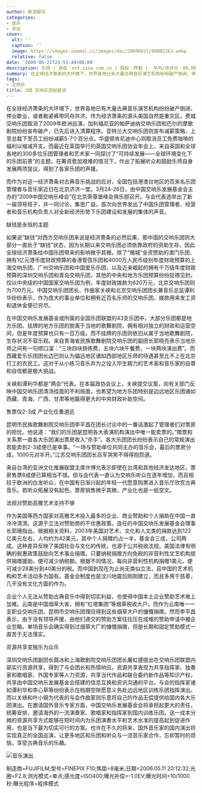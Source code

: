 ```yaml
---
author: 新浪娱乐
categories:
- 音乐
- 评论
cover:
  alt: ''
  caption: ''
  image: https://images.soomal.cc/images/doc/20090621/00002163.webp
  relative: false
date: '2009-06-21T23:53:49+08:00'
description: 乐团 | 源自：ent.sina.com.cn | 版权：转载 |  平均/总评分：09.00/9
summary: 在全球经济萧条的大环境下，世界各地已有大量古典音乐演艺机构纷纷破产倒闭、停业歇业，或者勒紧裤带同舟共济。作为经济萧条的源头美国自然是重灾区。费城交响乐团取消了2009年欧洲巡演，加利福尼亚的帕萨迪纳交响乐团和巴尔的摩歌剧院纷纷宣布破产，已先后进入清算程序。亚特兰大交响乐团则宣布减薪策略，上至总裁下至员工纷纷减薪5-7个百分点。华盛顿肯尼迪中心则取消员工免费咖啡的福利以缩减开支。
tags:
- 交响乐
title: 3成 交响乐团如是说
---
```


在全球经济萧条的大环境下，世界各地已有大量古典音乐演艺机构纷纷破产倒闭、停业歇业，或者勒紧裤带同舟共济。作为经济萧条的源头美国自然是重灾区。费城交响乐团取消了2009年欧洲巡演，加利福尼亚的帕萨迪纳交响乐团和巴尔的摩歌剧院纷纷宣布破产，已先后进入清算程序。亚特兰大交响乐团则宣布减薪策略，上至总裁下至员工纷纷减薪5-7个百分点。华盛顿肯尼迪中心则取消员工免费咖啡的福利以缩减开支。而最近在英国举行的英国交响乐团协会年会上，来自英国和全球各地的300多位乐团管理者和艺术家一同探讨了“可持续发展――全球环境变化下的乐团前景”的主题，在筹资愈加艰难的情况下，作出了拓展听众和鼓励乐师自身发展两项提议，得到了各家乐团的声援。



而作为对这一经济萧条对古典音乐挑战的应对，全国包括港澳台地区的百来名乐团管理者与音乐家近日在北京济济一堂。3月24-26日，由中国交响乐发展基金会主办的“2009中国交响乐峰会”在北京荣尊堡峰会俱乐部召开。与会代表选举出了新一届领导班子，并一同讨论，集思广益，首次向世界发出了中国乐团管理者、经营者和音乐机构负责人对全新经济形势下乐团建设和发展的集体的声音。



缺钱是永恒的主题



如果说“缺钱”对西方交响乐团来说是经济萧条的必然后果，那中国的交响乐团则大部分一直处于“缺钱”状态，因为长期以来交响乐团必须依靠政府的资助生存，因此全球经济萧条给中国乐团带来的影响微乎其微。除了“赌城”全资赞助的澳门乐团、拥有1亿元港币度财政预算的香港管弦乐团和4000万人民币级别年度财政预算的上海交响乐团、广州交响乐团和中国爱乐乐团，以及近来崛起的拥有千万级年度财政预算的深圳交响乐团和青岛交响乐团，其他的中央和地方乐团预算纷纷捉襟见肘。仅以中央级的中国国家交响乐团为例，年度财政拨款为620万元，北京交响乐团则为700万元。中国交响乐团团长、作曲家关峡和北京交响乐团团长兼音乐总监谭利华纷纷表示，作为庞大的事业单位和拥有近百名乐师的交响乐团，拨款用来发工资和退休金便已穷尽。



在中国交响乐发展基金或所属的全国乐团联盟的43支乐团中，大部分乐团都是地方乐团。挂牌的地方乐团的脱离于当地的歌舞剧院，拥有相对独立的财政和运营空间，但是年度预算也只有一百万级。而不挂牌的乐团则依旧从属于当地歌舞剧院，生存状况不容乐观。来自青海省民族歌舞剧院交响乐团的副团长郭晓亮表示当地乐师之间有一句顺口溜：“三块四块排练费，五块六块午餐费，一块两块演出费”。而西藏爱乐乐团团长边巴则认为偏远地区诸如西部地区乐师的待遇甚至比不上在北京打工的农民工。这对于从小练习音乐并为之投入毕生精力的艺术家和音乐家的自尊和自信都是极大挑战。



关峡和谭利华都是“两会”代表。在本届政协会议上，关峡提交议案，向有关部门反映中国交响乐团清汤挂面的不利局面，也希望为地方乐团特别是边远地区乐团诸如西藏、青海、广西、甘肃等地赢得更大的中央财政补助空间。



售票仅2-3成 产业化任重道远



昆明市民族歌舞剧院交响乐团李平昌在团长讨论中的一番话激起了管理者们对票房的担忧。他说道：“我们的乐团是昆明各大表演机构演出中唯一能卖票的。”赠票和关系票一直各大乐团演出票房收入“杀手”。各大乐团团长纷纷表示自己的常规演出若能卖到2-3成便已是幸事。“一场与赞助单位共同主办的音乐会，最后的票房分成，1000元对半开。”江苏交响乐团团长吕军哭笑不得得抱怨道。



来自台湾的亚洲文化推展联盟主席许博允表示即使在台湾和其他经济发达地区，票房售票6成便已算相当不错。但与会代表一直认为交响乐听众在逐年增加，而且相较于欧洲的白发听众，在中国有日渐兴起的年轻一代愿意购票进入音乐厅欣赏古典音乐。若听众拓展没有起色，票房销售微乎其微，产业化也是一纸空文。



法规对赞助高雅艺术支持不够



作为美国等西方国家对高雅艺术投入最多的企业、商业赞助和个人捐助在中国一直冷冷清清。这源于立法对赞助商的不优惠政策。连任的中国交响乐发展基金会理事长郭珊指出，根据相关资料，2003年美国对艺术、文化和人文类的捐款达到122亿美元左右，人均约为42美元，其中个人捐赠约占一半，基金会三成，公司两成。这种差异反映了美国社会与文化的传统，也源于公共税收法规。美国法律有明确的税惠政策鼓励向艺术事业捐赠。只要纳税捐赠方向免税的非营利性文艺机构提供捐赠援助，便可减少纳税额。根据不同情况，每向非营利性机构捐赠1美元，便可减少28美分到40美分的税。而中国到现在为止尚无类似立法，且中国的艺术机构和艺术活动多为国有。基金会制度也是汶川地震后刚刚建立，而且多用于慈善，几乎没有文化方面的作为。



企业个人无法从赞助古典音乐中得到切实利益，也使得中国本土企业赞助艺术难上加难。云南是中国烟草大省，拥有“红塔集团”等烟草税收大户。而作为云南唯一一支职业交响乐团，昆明市交响乐团理应得到这些烟草大户的慷慨捐赠。然而李平昌表示，由于没有领导声援，由他们递交的赞助方案往往压在成堆的赞助申请中被企业忽略。单场音乐会确实得到过烟草大厂的慷慨捐赠，但是长期和固定赞助模式一直苦于无法落实。



资源共享变独乐为众乐



深圳交响乐团副团长聂冰和上海歌剧院交响乐团团长屠虹捷提出在交响乐团联盟内部实行资源共享，得到了与会团长和热情响应。资源共享表现为共享指挥家、独奏家和歌唱家、外国专家等人力资源，共享当代作品和联合委约新作品等知识产权，共享由中国交响乐发展基金会搭建的信息互换和资讯沟通的平台。与会的指挥家诸如谭利华和李心草等纷纷表示在档期空隙愿意义务赴边远地区训练乐团指挥演出。而以关峡和叶小钢为代表的与会作曲家则乐意将自己的作品无偿提供给国内各大乐团演出。在邀请国外音乐专家方面，中国交响乐发展基金会将承担起更大的责任，统筹安排，邀请海外的一流演奏家、歌唱家和指挥家到国内训练乐团。这一成本分摊的资源共享方式能够在短时间内为乐团演奏水平和艺术水准的提高起到促进作用，也是当下最为切实可行的方案。也许在不久的将来，国外音乐家的国内演出将实现真正的全国巡演，让更多地区和乐团和听众与一流音乐家合作，忘却暂时的烦恼，享受古典音乐的乐趣。



![音乐演出](https://images.soomal.cc/images/doc/20090621/00002163.webp)

制造商=FUJIFILM;型号=FINEPIX F10;焦距=8毫米;日期=2006.05.11 20:12:32;光圈=F2.8;测光模式=单点;感光度=ISO400;曝光补偿=-1.0EV;曝光时间=10/1000秒;曝光程序=程序模式